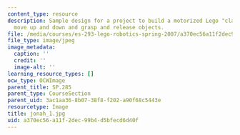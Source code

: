 ```yaml
---
content_type: resource
description: Sample design for a project to build a motorized Lego "claw" that can
  move up and down and grasp and release objects.
file: /media/courses/es-293-lego-robotics-spring-2007/a370ec56a11f2dec99b4d5bfecd6d40f_jonah_1.jpg
file_type: image/jpeg
image_metadata:
  caption: ''
  credit: ''
  image-alt: ''
learning_resource_types: []
ocw_type: OCWImage
parent_title: SP.285
parent_type: CourseSection
parent_uid: 3ac1aa36-8b07-38f8-f202-a90f68c5443e
resourcetype: Image
title: jonah_1.jpg
uid: a370ec56-a11f-2dec-99b4-d5bfecd6d40f
---
```


